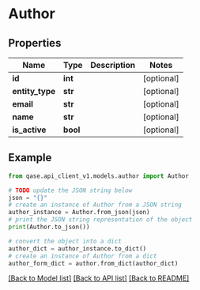 # Author


## Properties

Name | Type | Description | Notes
------------ | ------------- | ------------- | -------------
**id** | **int** |  | [optional] 
**entity_type** | **str** |  | [optional] 
**email** | **str** |  | [optional] 
**name** | **str** |  | [optional] 
**is_active** | **bool** |  | [optional] 

## Example

```python
from qase.api_client_v1.models.author import Author

# TODO update the JSON string below
json = "{}"
# create an instance of Author from a JSON string
author_instance = Author.from_json(json)
# print the JSON string representation of the object
print(Author.to_json())

# convert the object into a dict
author_dict = author_instance.to_dict()
# create an instance of Author from a dict
author_form_dict = author.from_dict(author_dict)
```
[[Back to Model list]](../README.md#documentation-for-models) [[Back to API list]](../README.md#documentation-for-api-endpoints) [[Back to README]](../README.md)


